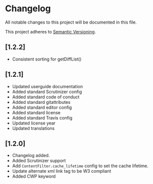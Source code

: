 # Changelog

All notable changes to this project will be documented in this file.

This project adheres to [Semantic Versioning](http://semver.org/).

## [1.2.2]

* Consistent sorting for getDiffList()

## [1.2.1]

* Updated userguide documentation
* Added standard Scrutinizer config
* Added standard code of conduct
* Added standard gitattributes
* Added standard editor config
* Added standard license
* Added standard Travis config
* Updated license year
* Updated translations

## [1.2.0]

* Changelog added.
* Added Scrutinizer support
* Add `ContentFilter.cache_lifetime` config to set the cache lifetime.
* Update alternate xml link tag to be W3 compliant
* Added CWP keyword
